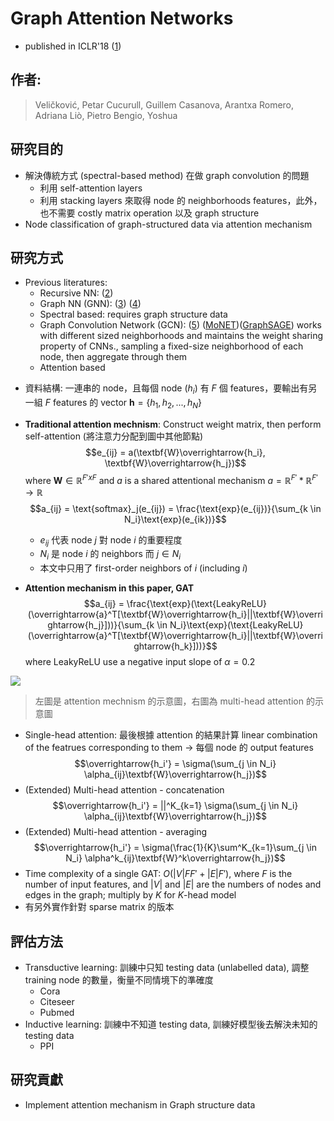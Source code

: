 # Graph Attention Networks
* published in ICLR'18 ([1][1])

[1]: https://arxiv.org/abs/1710.10903 

## 作者: 
>Veličković, Petar
Cucurull, Guillem
Casanova, Arantxa
Romero, Adriana
Liò, Pietro
Bengio, Yoshua

## 研究目的
* 解決傳統方式 (spectral-based method) 在做 graph convolution 的問題
    * 利用 self-attention layers
    * 利用 stacking layers 來取得 node 的 neighborhoods features，此外，也不需要 costly matrix operation 以及 graph structure
* Node classification of graph-structured data via attention mechanism

## 研究方式
* Previous literatures:
    * Recursive NN: ([2][2])
    * Graph NN (GNN): ([3][3]) ([4][4])
    * Spectral based: requires graph structure data
    * Graph Convolution Network (GCN): ([5][5]) ([MoNET][6])([GraphSAGE][7]) works with different sized neighborhoods and maintains the weight sharing property of CNNs., sampling a fixed-size neighborhood of each node, then aggregate through them
    * Attention based

[2]: https://pdfs.semanticscholar.org/3edf/d97cf8657e02d2c796db9aa412ceb077b0eb.pdf
[3]: https://www.researchgate.net/profile/Franco_Scarselli/publication/4202380_A_new_model_for_earning_in_raph_domains/links/0c9605188cd580504f000000/A-new-model-for-earning-in-raph-domains.pdf
[4]: https://persagen.com/files/misc/scarselli2009graph.pdf
[5]: https://arxiv.org/abs/1509.09292
[6]: https://arxiv.org/abs/1611.08402
[7]: https://arxiv.org/abs/1706.02216

* 資料結構: 一連串的 node，且每個 node ($h_i$) 有 $\textit{F}$ 個 features，要輸出有另一組 $\textit{F}$ features 的 vector $\textbf{h} = \{h_1, h_2, ..., h_N\}$

* $\textbf{Traditional attention mechnism}$: Construct weight matrix, then perform self-attention (將注意力分配到圖中其他節點) $$e_{ij} = a(\textbf{W}\overrightarrow{h_i}, \textbf{W}\overrightarrow{h_j})$$ where $\textbf{W} \in \mathbb{R}^{F' x F}$ and $a$ is a shared attentional mechanism $a =  \mathbb{R}^{F'} * \mathbb{R}^{F'} \rightarrow \mathbb{R}$ $$a_{ij} = \text{softmax}_j(e_{ij}) = \frac{\text{exp}(e_{ij})}{\sum_{k \in N_i}\text{exp}(e_{ik})}$$
    * $e_{ij}$ 代表 node $j$ 對 node $i$ 的重要程度
    * $N_i$ 是 node $i$ 的 neighbors 而 $j \in N_i$
    * 本文中只用了 first-order neighbors of $i$ (including $i$)
* $\textbf{Attention mechanism in this paper, GAT}$ $$a_{ij} = \frac{\text{exp}(\text{LeakyReLU}(\overrightarrow{a}^T[\textbf{W}\overrightarrow{h_i}||\textbf{W}\overrightarrow{h_j}]))}{\sum_{k \in N_i}\text{exp}(\text{LeakyReLU}(\overrightarrow{a}^T[\textbf{W}\overrightarrow{h_i}||\textbf{W}\overrightarrow{h_k}]))}$$ where LeakyReLU use a negative input slope of $\alpha = 0.2$

![](https://i.imgur.com/VUmp4d5.png)
> 左圖是 attention mechnism 的示意圖，右圖為 multi-head attention 的示意圖

* Single-head attention: 最後根據 attention 的結果計算 linear combination of the featrues corresponding to them -> 每個 node 的 output features $$\overrightarrow{h_i'} = \sigma(\sum_{j \in N_i} \alpha_{ij}\textbf{W}\overrightarrow{h_j})$$
* (Extended) Multi-head attention - concatenation $$\overrightarrow{h_i'} = ||^K_{k=1} \sigma(\sum_{j \in N_i} \alpha_{ij}\textbf{W}\overrightarrow{h_j})$$
* (Extended) Multi-head attention - averaging $$\overrightarrow{h_i'} = \sigma(\frac{1}{K}\sum^K_{k=1}\sum_{j \in N_i} \alpha^k_{ij}\textbf{W}^k\overrightarrow{h_j})$$
* Time complexity of a single GAT: $O(|V|FF' + |E|F')$, where $F$ is the number of input features, and $|V|$ and $|E|$ are the numbers of nodes and edges in the graph; multiply by $K$ for $K$-head model
* 有另外實作針對 sparse matrix 的版本

## 評估方法
* Transductive learning: 訓練中只知 testing data (unlabelled data), 調整 training node 的數量，衡量不同情境下的準確度
    * Cora
    * Citeseer
    * Pubmed
* Inductive learning: 訓練中不知道 testing data, 訓練好模型後去解決未知的 testing data
    * PPI

## 研究貢獻
* Implement attention mechanism in Graph structure data



